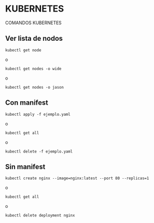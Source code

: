 # KUBERNETES
COMANDOS KUBERNETES

## Ver lista de nodos
```
kubectl get node
```
o

```
kubectl get nodes -o wide
```
o

```
kubectl get nodes -o jason
```
## Con manifest
```
kubectl apply -f ejemplo.yaml
```
o

```
kubectl get all
```
o

```
kubectl delete -f ejemplo.yaml
```
## Sin manifest
```
kubectl create nginx --image=nginx:latest --port 80 --replicas=1
```
o

```
kubectl get all
```
o

```
kubectl delete deployment nginx
```
